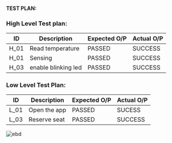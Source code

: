 #### TEST PLAN:
### High Level Test plan:
| ID    | Description                             | Expected O/P | Actual O/P |
|-------|-----------------------------------------| ------------ | ---------- |
| H_01  |Read temperature                         |PASSED        |SUCCESS     | 
| H_01  |Sensing                                  |PASSED        |SUCCESS     | 
| H_03  |enable blinking led                      |PASSED        |SUCCESS     | 


### Low Level Test Plan:
| ID    | Description           | Expected O/P | Actual O/P | 
|-------|-----------------------| ------------ | -----------| 
| L_01  |Open the app           | PASSED       |SUCESS      | 
| L_03  |Reserve seat           | PASSED       |SUCCESS     |


![ebd](https://user-images.githubusercontent.com/94483005/144438684-ba046116-b70f-402a-b68b-d8935af1bd75.png)
